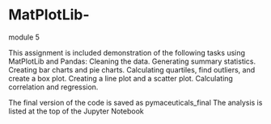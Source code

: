 # MatPlotLib-
module 5 

This assignment is included demonstration of the following tasks using MatPlotLib and Pandas:
Cleaning the data.
Generating summary statistics.
Creating bar charts and pie charts.
Calculating quartiles, find outliers, and create a box plot.
Creating a line plot and a scatter plot.
Calculating correlation and regression.

The final version of the code is saved as pymaceuticals_final
The analysis is listed at the top of the Jupyter Notebook





